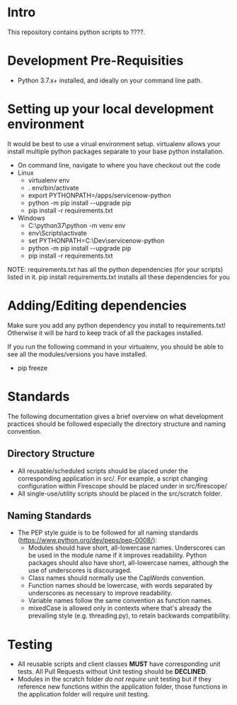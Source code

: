 Intro
=====================
This repository contains python scripts to ????.

Development Pre-Requisities
=====================
* Python 3.7.x+ installed, and ideally on your command line path.

Setting up your local development environment
=====================
It would be best to use a virual environment setup. virtualenv allows your install multiple
python packages separate to your base python installation.

* On command line, navigate to where you have checkout out the code
* Linux
  * virtualenv env
  * . env/bin/activate
  * export PYTHONPATH=/apps/servicenow-python
  * python -m pip install --upgrade pip
  * pip install -r requirements.txt
* Windows
  * C:\python37\python -m venv env
  * env\Scripts\activate
  * set PYTHONPATH=C:\Dev\servicenow-python
  * python -m pip install --upgrade pip
  * pip install -r requirements.txt


NOTE: requirements.txt has all the python dependencies (for your scripts) listed in it. pip install requirements.txt
installs all these dependencies for you

Adding/Editing dependencies
=====================
Make sure you add any python dependency you install to requirements.txt! Otherwise
it will be hard to keep track of all the packages installed.

If you run the following command in your virtualenv, you should be able to see
all the modules/versions you have installed.

* pip freeze

Standards
=====================
The following documentation gives a brief overview on what development practices should be followed
especially the directory structure and naming convention.

Directory Structure
-------------------
* All reusable/scheduled scripts should be placed under the corresponding application
in src/. For example, a script changing configuration within Firescope should be placed
under in src/firescope/
* All single-use/utility scripts should be placed in the src/scratch folder.

Naming Standards
-------------------
* The PEP style guide is to be followed for all naming standards (https://www.python.org/dev/peps/pep-0008/):
    * Modules should have short, all-lowercase names. Underscores can be used
     in the module name if it improves readability. Python packages should also have short,
     all-lowercase names, although the use of underscores is discouraged.
    * Class names should normally use the CapWords convention.
    * Function names should be lowercase, with words separated by underscores as necessary to improve readability.
    * Variable names follow the same convention as function names.
    * mixedCase is allowed only in contexts where that's already the prevailing style (e.g. threading.py), to retain backwards compatibility.

Testing
===============
* All reusable scripts and client classes **MUST** have corresponding unit tests. All Pull Requests without
Unit testing should be **DECLINED**.
* Modules in the scratch folder *do not require* unit testing but if they reference new
functions within the application folder, those functions in the application folder will require
unit testing.
